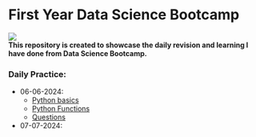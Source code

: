 # First Year Data Science Bootcamp
![](https://www.inteliment.com/wp-content/uploads/2021/05/37-The-Techniques-Team-and-Tools-for-Effective-Data-Science.jpg)<br>
**This repository is created to showcase the daily revision and learning I have done from Data Science Bootcamp.**
<br>
### Daily Practice:
- 06-06-2024:
    - [Python basics](06-06-2024/Python_basics.py)
    - [Python Functions](06-06-2024/Python_functions.py)
    - [Questions](06-06-2024/Questions.py)
- 07-07-2024: 
